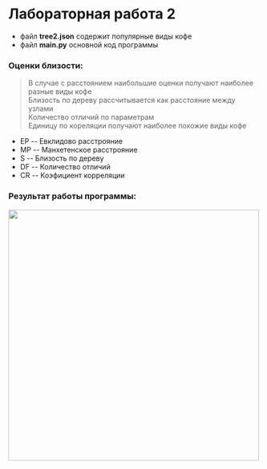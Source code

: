 # Лабораторная работа 2

 - файл **tree2.json** содержит популярные виды кофе 
 - файл **main.py** основной код программы

### Оценки близости:
>В случае с расстоянием наибольшие оценки получают наиболее разные виды кофе    
>Близость по дереву рассчитывается как расстояние между узлами    
>Количество отличий по параметрам    
>Единицу по кореляции получают наиболее похожие виды кофе    


  - ЕР -- Евклидово расстрояние
  - МР -- Манхетенское расстрояние
  - S  -- Близость по дереву
  - DF -- Количество отличий
  - CR -- Коэфициент корреляции

### Результат работы программы:

<img src="https://i.ibb.co/GRj5hS3/Screenshot-1.png" width="500" />
